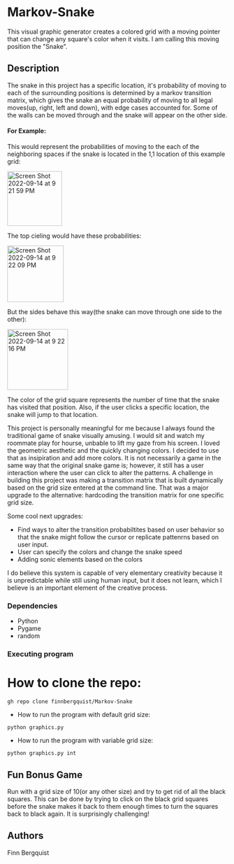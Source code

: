 # Markov-Snake

This visual graphic generator creates a colored grid with a moving pointer that can change any square's color when it visits.
I am calling this moving position the "Snake".

## Description

The snake in this project has a specific location, it's probability of moving to each of the surrounding 
positions is determined by a markov transition matrix, which gives the snake an equal probability of moving
to all legal moves(up, right, left and down), with edge cases accounted for. Some of the walls can be moved through
and the snake will appear on the other side. 

#### For Example:


This would represent the probabilities of moving to the each of the neighboring spaces if the snake is located 
in the 1,1 location of this example grid:

<img width="125" alt="Screen Shot 2022-09-14 at 9 21 59 PM" src="https://user-images.githubusercontent.com/61434761/190291266-87cf935f-af58-49d4-aaa0-e08351f2d477.png">




The top cieling would have these probabilities:

<img width="129" alt="Screen Shot 2022-09-14 at 9 22 09 PM" src="https://user-images.githubusercontent.com/61434761/190291284-2701c926-4dab-4b78-af6b-c50f554b2994.png">



But the sides behave this way(the snake can move through one side to the other):

<img width="139" alt="Screen Shot 2022-09-14 at 9 22 16 PM" src="https://user-images.githubusercontent.com/61434761/190291292-f9fd5791-50b3-4f0e-8d8a-52a3029be5a9.png">


The color of the grid square represents the number of time that the snake has visited that position. 
Also, if the user clicks a specific location, the snake will jump to that location.

This project is personally meaningful for me because I always found the traditional game of snake visually amusing.
I would sit and watch my roommate play for hourse, unbable to lift my gaze from his screen. I loved the geometric
aesthetic and the quickly changing colors. I decided to use that as insipiration and add more colors. It is not
necessarily a game in the same way that the original snake game is; however, it still has a user interaction where
the user can click to alter the patterns. A challenge in building this project was making a transition matrix that
is built dynamically based on the grid size entered at the command line. That was a major upgrade to the alternative:
hardcoding the transition matrix for one specific grid size.

Some cool next upgrades:

* Find ways to alter the transition probabiltites based on user behavior so that the snake might follow the cursor or replicate pattenrns based on user input.
* User can specify the colors and change the snake speed
* Adding sonic elements based on the colors


I do believe this system is capable of very elementary creativity because it is unpredictable while still using human input,
but it does not learn, which I believe is an important element of the creative process.

### Dependencies

* Python
* Pygame
* random


### Executing program

# How to clone the repo:
```
gh repo clone finnbergquist/Markov-Snake
```

* How to run the program with default grid size:
```
python graphics.py
```
* How to run the program with variable grid size:
```
python graphics.py int 
```

## Fun Bonus Game
Run with a grid size of 10(or any other size) and try to get rid of all the black squares. This can be done by trying to click on the
black grid squares before the snake makes it back to them enough times to turn the squares back to black again.
It is surprisingly challenging!

## Authors

Finn Bergquist

